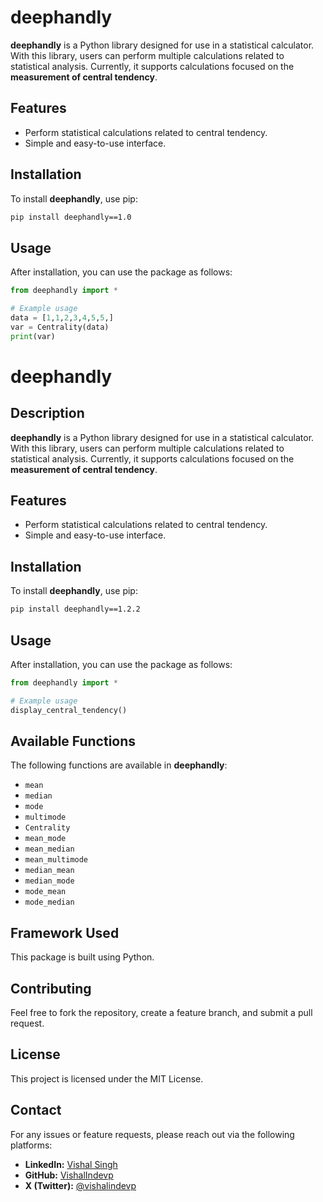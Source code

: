 # deephandly

**deephandly** is a Python library designed for use in a statistical calculator. With this library, users can perform multiple calculations related to statistical analysis. Currently, it supports calculations focused on the **measurement of central tendency**.

## Features
- Perform statistical calculations related to central tendency.
- Simple and easy-to-use interface.

## Installation
To install **deephandly**, use pip:
```sh
pip install deephandly==1.0
```

## Usage
After installation, you can use the package as follows:
```python
from deephandly import *

# Example usage
data = [1,1,2,3,4,5,5,]
var = Centrality(data)
print(var)
```
# deephandly

## Description
**deephandly** is a Python library designed for use in a statistical calculator. With this library, users can perform multiple calculations related to statistical analysis. Currently, it supports calculations focused on the **measurement of central tendency**.

## Features
- Perform statistical calculations related to central tendency.
- Simple and easy-to-use interface.

## Installation
To install **deephandly**, use pip:
```sh
pip install deephandly==1.2.2
```

## Usage
After installation, you can use the package as follows:
```python
from deephandly import *

# Example usage
display_central_tendency()
```

## Available Functions
The following functions are available in **deephandly**:
- `mean`
- `median`
- `mode`
- `multimode`
- `Centrality`
- `mean_mode`
- `mean_median`
- `mean_multimode`
- `median_mean`
- `median_mode`
- `mode_mean`
- `mode_median`

## Framework Used
This package is built using Python.

## Contributing
Feel free to fork the repository, create a feature branch, and submit a pull request.

## License
This project is licensed under the MIT License.

## Contact
For any issues or feature requests, please reach out via the following platforms:
- **LinkedIn:** [Vishal Singh](https://www.linkedin.com/in/vishal-singh-here/)
- **GitHub:** [VishalIndevp](https://github.com/VishalIndevp)
- **X (Twitter):** [@vishalindevp](https://x.com/vishalindevp)

